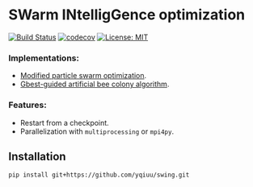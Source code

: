 # SWarm INtelligGence optimization
[![Build Status](https://travis-ci.com/yqiuu/swing.svg?branch=master)](https://travis-ci.com/yqiuu/swing) [![codecov](https://codecov.io/gh/yqiuu/swing/branch/master/graph/badge.svg)](https://codecov.io/gh/yqiuu/swing) [![License: MIT](https://img.shields.io/badge/License-MIT-yellow.svg)](https://opensource.org/licenses/MIT)


### Implementations:
* [Modified particle swarm optimization](https://ieeexplore.ieee.org/abstract/document/699146).
* [Gbest-guided artificial bee colony algorithm](https://www.sciencedirect.com/science/article/abs/pii/S0096300310009136).

### Features:
* Restart from a checkpoint.
* Parallelization with `multiprocessing` or `mpi4py`.

## Installation
`pip install git+https://github.com/yqiuu/swing.git`
